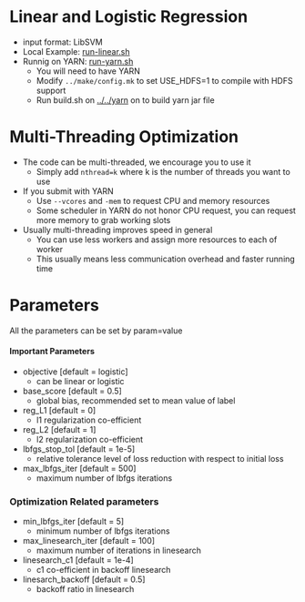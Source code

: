 Linear and Logistic Regression
====
* input format: LibSVM
* Local Example: [run-linear.sh](run-linear.sh)
* Runnig on YARN: [run-yarn.sh](run-yarn.sh)
  - You will need to have YARN 
  - Modify  ```../make/config.mk``` to set USE_HDFS=1 to compile with HDFS support
  - Run build.sh on [../../yarn](../../yarn) on to build yarn jar file 

Multi-Threading Optimization
====
* The code can be  multi-threaded, we encourage you to use it
  - Simply add ```nthread=k``` where k is the number of threads you want to use
* If you submit with YARN 
  - Use ```--vcores``` and ```-mem``` to request CPU and memory resources
  - Some scheduler in YARN do not honor CPU request, you can request more memory to grab working slots
* Usually multi-threading improves speed in general
  - You can use less workers and assign more resources to each of worker
  - This usually means less communication overhead and faster running time

Parameters
====
All the parameters can be set by param=value

#### Important Parameters
* objective [default = logistic]
  - can be linear or logistic
* base_score [default = 0.5]
  - global bias, recommended set to mean value of label
* reg_L1 [default = 0]
  - l1 regularization co-efficient
* reg_L2 [default = 1]
  - l2 regularization co-efficient
* lbfgs_stop_tol [default = 1e-5]
  - relative tolerance level of loss reduction with respect to initial loss
* max_lbfgs_iter [default = 500]
  - maximum number of lbfgs iterations

### Optimization Related parameters
* min_lbfgs_iter [default = 5]
  - minimum number of lbfgs iterations
* max_linesearch_iter [default = 100] 
  - maximum number of iterations in linesearch
* linesearch_c1 [default = 1e-4] 
  - c1 co-efficient in backoff linesearch
* linesarch_backoff [default = 0.5]
  - backoff ratio in linesearch
 